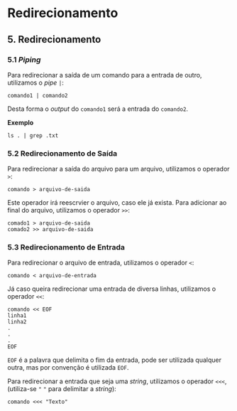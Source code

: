 # Redirecionamento
## 5. Redirecionamento

### 5.1 *Piping*

Para redirecionar a saída de um comando para a entrada de outro, utilizamos o *pipe* `|`:

```shellscript
comando1 | comando2
```

Desta forma o *output* do `comando1` será a entrada do `comando2`.

**Exemplo**

```shellscript
ls . | grep .txt
```

### 5.2 Redirecionamento de Saída



Para redirecionar a saída do arquivo para um arquivo, utilizamos o operador `>`:

```shellscript
comando > arquivo-de-saida
```

Este operador irá reescrvier o arquivo, caso ele já exista. Para adicionar ao final do arquivo, utilizamos o operador `>>`:

```shellscript
comado1 > arquivo-de-saida
comado2 >> arquivo-de-saida
```

### 5.3 Redirecionamento de Entrada

Para redirecionar o arquivo de entrada, utilizamos o operador `<`:

```shellscript
comando < arquivo-de-entrada
```

Já caso queira redirecionar uma entrada de diversa linhas, utilizamos o operador `<<`:

```shellscript
comando << EOF
linha1
linha2
.
.
.
EOF
```

`EOF` é a palavra que delimita o fim da entrada, pode ser utilizada qualquer outra, mas por convenção é utilizada `EOF`.

Para redirecionar a entrada que seja uma *string*, utilizamos o operador `<<<`, (utiliza-se `"` `"` para delimitar a *string*):

```shellscript
comando <<< "Texto"
```